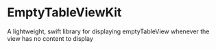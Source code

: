 # EmptyTableViewKit
A lightweight, swift library for displaying emptyTableView whenever the view has no content to display
